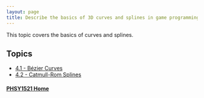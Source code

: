 ```yaml
---
layout: page
title: Describe the basics of 3D curves and splines in game programming.
---
```

This topic covers the basics of curves and splines.

## Topics
* [4.1 - Bézier Curves](bezier.md)
* [4.2 - Catmull-Rom Splines](splines.md)

#### [PHSY1521 Home](../)